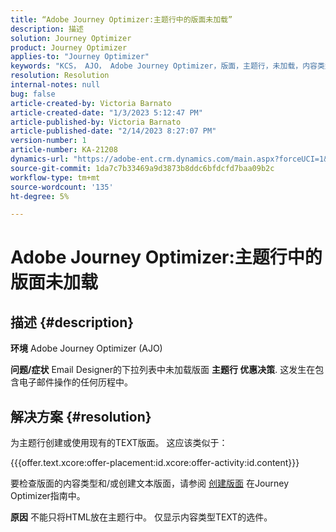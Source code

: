 ```yaml
---
title: “Adobe Journey Optimizer:主题行中的版面未加载”
description: 描述
solution: Journey Optimizer
product: Journey Optimizer
applies-to: "Journey Optimizer"
keywords: "KCS， AJO， Adobe Journey Optimizer，版面，主题行，未加载，内容类型， html， text"
resolution: Resolution
internal-notes: null
bug: false
article-created-by: Victoria Barnato
article-created-date: "1/3/2023 5:12:47 PM"
article-published-by: Victoria Barnato
article-published-date: "2/14/2023 8:27:07 PM"
version-number: 1
article-number: KA-21208
dynamics-url: "https://adobe-ent.crm.dynamics.com/main.aspx?forceUCI=1&pagetype=entityrecord&etn=knowledgearticle&id=1597f3d5-898b-ed11-81ad-6045bd0067ea"
source-git-commit: 1da7c7b33469a9d3873b8ddc6bfdcfd7baa09b2c
workflow-type: tm+mt
source-wordcount: '135'
ht-degree: 5%

---
```


# Adobe Journey Optimizer:主题行中的版面未加载

## 描述 {#description}

<b>环境</b>
Adobe Journey Optimizer (AJO)


<b>问题/症状</b>
Email Designer的下拉列表中未加载版面  <b> 主题行 </b><b>优惠决策</b>. 这发生在包含电子邮件操作的任何历程中。


## 解决方案 {#resolution}


为主题行创建或使用现有的TEXT版面。 这应该类似于：

{{{offer.text.xcore:offer-placement:id.xcore:offer-activity:id.content}}}

要检查版面的内容类型和/或创建文本版面，请参阅 [创建版面](https://experienceleague.adobe.com/docs/journey-optimizer/using/offer-decisioning/create-components/creating-placements.html) 在Journey Optimizer指南中。


<b>原因</b>
不能只将HTML放在主题行中。 仅显示内容类型TEXT的选件。
